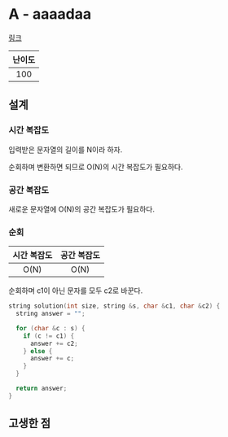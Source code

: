 # A - aaaadaa

[링크](https://atcoder.jp/contests/abc384/tasks/abc384_a)

| 난이도 |
| :----: |
|  100   |

## 설계

### 시간 복잡도

입력받은 문자열의 길이를 N이라 하자.

순회하며 변환하면 되므로 O(N)의 시간 복잡도가 필요하다.

### 공간 복잡도

새로운 문자열에 O(N)의 공간 복잡도가 필요하다.

### 순회

| 시간 복잡도 | 공간 복잡도 |
| :---------: | :---------: |
|    O(N)     |    O(N)     |

순회하며 c1이 아닌 문자를 모두 c2로 바꾼다.

```cpp
string solution(int size, string &s, char &c1, char &c2) {
  string answer = "";

  for (char &c : s) {
    if (c != c1) {
      answer += c2;
    } else {
      answer += c;
    }
  }

  return answer;
}
```

## 고생한 점
